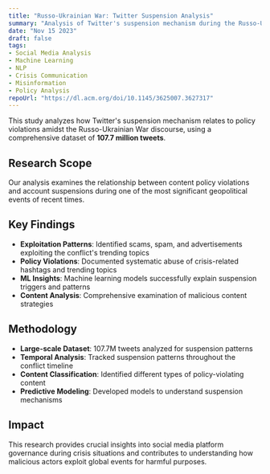```yaml
---
title: "Russo-Ukrainian War: Twitter Suspension Analysis"
summary: "Analysis of Twitter's suspension mechanism during the Russo-Ukrainian War using 107.7M tweets, revealing patterns of policy violations and malicious exploitation."
date: "Nov 15 2023"
draft: false
tags:
- Social Media Analysis
- Machine Learning
- NLP
- Crisis Communication
- Misinformation
- Policy Analysis
repoUrl: "https://dl.acm.org/doi/10.1145/3625007.3627317"
---
```


This study analyzes how Twitter's suspension mechanism relates to policy violations amidst the Russo-Ukrainian War discourse, using a comprehensive dataset of **107.7 million tweets**.

## Research Scope

Our analysis examines the relationship between content policy violations and account suspensions during one of the most significant geopolitical events of recent times.

## Key Findings

- **Exploitation Patterns**: Identified scams, spam, and advertisements exploiting the conflict's trending topics
- **Policy Violations**: Documented systematic abuse of crisis-related hashtags and trending topics
- **ML Insights**: Machine learning models successfully explain suspension triggers and patterns
- **Content Analysis**: Comprehensive examination of malicious content strategies

## Methodology

- **Large-scale Dataset**: 107.7M tweets analyzed for suspension patterns
- **Temporal Analysis**: Tracked suspension patterns throughout the conflict timeline
- **Content Classification**: Identified different types of policy-violating content
- **Predictive Modeling**: Developed models to understand suspension mechanisms

## Impact

This research provides crucial insights into social media platform governance during crisis situations and contributes to understanding how malicious actors exploit global events for harmful purposes.

